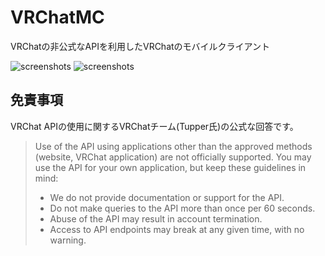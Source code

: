 # VRChatMC

VRChatの非公式なAPIを利用したVRChatのモバイルクライアント

![screenshots](https://raw.githubusercontent.com/fa0311/vrchat_mobile_client/master/docs/img/screenshots1.jpg)
![screenshots](https://raw.githubusercontent.com/fa0311/vrchat_mobile_client/master/docs/img/screenshots2.jpg)


## 免責事項
VRChat APIの使用に関するVRChatチーム(Tupper氏)の公式な回答です。

> Use of the API using applications other than the approved methods (website, VRChat application) are not officially supported. You may use the API for your own application, but keep these guidelines in mind:
> - We do not provide documentation or support for the API.
> - Do not make queries to the API more than once per 60 seconds.
> - Abuse of the API may result in account termination.
> - Access to API endpoints may break at any given time, with no warning.